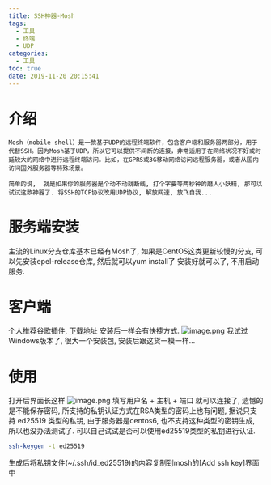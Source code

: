 ```yaml
---
title: SSH神器-Mosh
tags:
  - 工具
  - 终端
  - UDP
categories:
  - 工具
toc: true
date: 2019-11-20 20:15:41
---
```


# 介绍
	Mosh（mobile shell）是一款基于UDP的远程终端软件，包含客户端和服务器两部分，用于代替SSH。因为Mosh基于UDP，所以它可以提供不间断的连接，非常适用于在网络状况不好或时延较大的网络中进行远程终端访问。比如，在GPRS或3G移动网络访问远程服务器，或者从国内访问国外服务器等特殊场景。

	简单的说,  就是如果你的服务器是个动不动就断线, 打个字要等两秒钟的磨人小妖精, 那可以试试这款神器了. 将SSH的TCP协议改用UDP协议, 解放网速, 放飞自我...

# 服务端安装
  主流的Linux分支仓库基本已经有Mosh了, 如果是CentOS这类更新较慢的分支, 可以先安装epel-release仓库, 然后就可以yum install了
  安装好就可以了, 不用启动服务.
# 客户端
  个人推荐谷歌插件, [下载地址](https://chrome.google.com/webstore/detail/mosh/ooiklbnjmhbcgemelgfhaeaocllobloj)
  安装后一样会有快捷方式.
  ![image.png](/images/2019/11/20/0dfb9ff0-0b8d-11ea-8fef-dbe8da5be383.png)
  我试过Windows版本了, 很大一个安装包, 安装后跟这货一模一样...
# 使用
  打开后界面长这样
	![image.png](/images/2019/11/20/bb3071f0-0b8d-11ea-8fef-dbe8da5be383.png)
  填写用户名 + 主机 + 端口 就可以连接了, 遗憾的是不能保存密码, 所支持的私钥认证方式在RSA类型的密码上也有问题, 据说只支持 ed25519 类型的私钥, 由于服务器是centos6, 也不支持这种类型的密钥生成, 所以也没办法测试了.
  可以自己试试是否可以使用ed25519类型的私钥进行认证.
```bash
ssh-keygen -t ed25519
```
  生成后将私钥文件(~/.ssh/id_ed25519)的内容复制到mosh的[Add ssh key]界面中